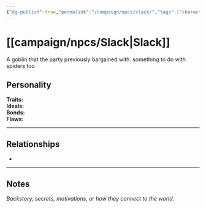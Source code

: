```yaml
---
{"dg-publish":true,"permalink":"/campaign/npcs/slack/","tags":["character","npc"]}
---
```


# [[campaign/npcs/Slack\|Slack]]
A goblin that the party previously bargained with. something to do with spiders too
## Personality
**Traits:**  
**Ideals:**  
**Bonds:**  
**Flaws:**  

---

## Relationships
- 

---

## Notes
*Backstory, secrets, motivations, or how they connect to the world.*